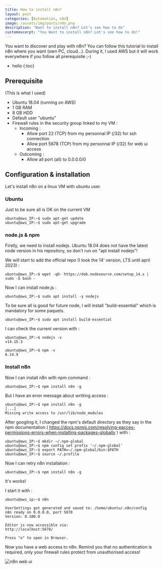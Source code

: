 ```yaml
---
title: How to install n8n?
layout: post
categories: [Automation, n8n]
image: /assets/img/posts/n8n.png
description: "Want to install n8n? Let's see how to do"
customexcerpt: "You Want to install n8n? Let's see how to do!"
---
```


You want to discover and play with n8n? You can follow this tutorial to install n8n where you want (own PC, cloud...). During it, I used AWS but it will work everywhere if you follow all prerequisite ;-)

* hello
{:toc}


## Prerequisite

(This is what I used)

- Ubuntu 18.04 (running on AWS)
- 1 GB RAM
- 8 GB HDD
- Default user "ubuntu"
- Firewall rules in the security group linked to my VM : 
  - Incoming :
    - Allow port 22 (TCP) from my personnal IP (/32) for ssh connection
    - Allow port 5678 (TCP) from my personnal IP (/32) for web ui access
  - Outcoming :
    - Allow all port (all) to 0.0.0.0/0
    
## Configuration & installation

Let's install n8n on a linux VM with ubuntu user.

### Ubuntu

Just to be sure all is OK on the current VM

```
ubuntu@aws_IP:~$ sudo apt-get update
ubuntu@aws_IP:~$ sudo apt-get upgrade
```

### node.js & npm

Firstly, we need to install nodejs. Ubuntu 18.04 does not have the latest node version in his repository, so don't run on "apt install nodejs"!

We will start to add the official repo (I took the 14' version, LTS until april 2023) :

```
ubuntu@aws_IP:~$ wget -qO- https://deb.nodesource.com/setup_14.x | sudo -E bash -
```

Now I can install node.js :

```
ubuntu@aws_IP:~$ sudo apt install -y nodejs
```

To be sure all is good for future node, I will install "build-essential" which is mandatory for some paquets.

```
ubuntu@aws_IP:~$ sudo apt install build-essential
```

I can check the current version with :

````
ubuntu@aws_IP:~$ nodejs -v
v14.15.3

ubuntu@aws_IP:~$ npm -v
6.14.9
````

### Install n8n

Now I can install n8n with npm command :

```
ubuntu@aws_IP:~$ npm install n8n -g
```

But I have an error message about writting access :

 ```
ubuntu@aws_IP:~$ npm install n8n -g
[...]
Missing write access to /usr/lib/node_modules
 ```

After googling it, I changed the npm's default directory as they say in the npm documentation ( https://docs.npmjs.com/resolving-eacces-permissions-errors-when-installing-packages-globally ) with :

```
ubuntu@aws_IP:~$ mkdir ~/.npm-global
ubuntu@aws_IP:~$ npm config set prefix '~/.npm-global'
ubuntu@aws_IP:~$ export PATH=~/.npm-global/bin:$PATH
ubuntu@aws_IP:~$ source ~/.profile
```

Now I can retry n8n installation :

```
ubuntu@aws_IP:~$ npm install n8n -g
```

It's works!

I start it with :

```
ubuntu@aws_ip:~$ n8n

UserSettings got generated and saved to: /home/ubuntu/.n8n/config
n8n ready on 0.0.0.0, port 5678
Version: 0.100.0

Editor is now accessible via:
http://localhost:5678/

Press "o" to open in Browser.
```

Now you have a web access to n8n. Remind you that no authentication is required, only your firewall rules protect from unauthorised access!

![n8n web ui](https://non0.blog/assets/img/posts/n8n_web_ui.png)


